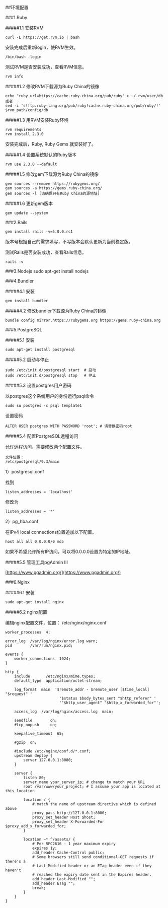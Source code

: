 ##环境配置

###1.Ruby

#####1.1 安装RVM

	curl -L https://get.rvm.io | bash

安装完成后重新login，使RVM生效。

	/bin/bash -login

测试RVM是否安装成功，查看RVM信息。

	rvm info

#####1.2 修改RVM下载源为Ruby China的镜像

	echo "ruby_url=https://cache.ruby-china.org/pub/ruby" > ~/.rvm/user/db
	或者
	sed -i 's!ftp.ruby-lang.org/pub/ruby!cache.ruby-china.org/pub/ruby/!' $rvm_path/config/db

#####1.3 用RVM安装Ruby环境

	rvm requirements
	rvm install 2.3.0

安装完成后，Ruby, Ruby Gems 就安装好了。

#####1.4 设置系统默认的Ruby版本

	rvm use 2.3.0 --default

#####1.5 修改gem下载源为Ruby China的镜像

	gem sources --remove https://rubygems.org/
	gem sources -a https://gems.ruby-china.org/
	gem sources -l [请确保只有Ruby China的源地址]

#####1.6 更新gem版本

	gem update --system 

###2.Rails

	gem install rails -v=5.0.0.rc1

版本号根据自己的需求填写，不写版本会默认更新为当前稳定版。

测试Rails是否安装成功，查看Rails信息。

	rails -v

###3.Nodejs
	sudo apt-get install nodejs


###4.Bundler

#####4.1 安装

	gem install bundler

#####4.2 修改bundler下载源为Ruby China的镜像

	bundle config mirror.https://rubygems.org https://gems.ruby-china.org

###5.PostgreSQL

#####5.1 安装

	sudo apt-get install postgresql

#####5.2 启动与停止

	sudo /etc/init.d/postgresql start  # 启动
	sudo /etc/init.d/postgresql stop   # 停止

#####5.3 设置postgres用户密码

以postgres这个系统用户的身份运行psql命令

	sudo su postgres -c psql template1

设置密码

	ALTER USER postgres WITH PASSWORD 'root'; # 请替换密码root

#####5.4 配置PostgreSQL远程访问

允许远程访问，需要修改两个配置文件。

	文件位置：
	/etc/postgresql/9.3/main

1）postgresql.conf

找到

	listen_addresses = 'localhost'

修改为

	listen_addresses = '*'

2）pg_hba.conf

在IPv4 local connections位置追加以下配置。

	host all all 0.0.0.0/0 md5

如果不希望允许所有IP访问，可以将0.0.0.0设置为特定的IP地址。

#####5.5 管理工具pgAdmin III

[https://www.pgadmin.org/](https://www.pgadmin.org/)

###6.Nginx

#####6.1 安装

	sudo apt-get install nginx

#####6.2 nginx配置

编辑nginx配置文件，位置： /etc/nginx/nginx.conf

	worker_processes  4;

	error_log  /var/log/nginx/error.log warn;
	pid        /var/run/nginx.pid;

	events {
		worker_connections  1024;
	}

	http {
		include       /etc/nginx/mime.types;
		default_type  application/octet-stream;

		log_format  main  '$remote_addr - $remote_user [$time_local] "$request" '
							'$status $body_bytes_sent "$http_referer" '
							'"$http_user_agent" "$http_x_forwarded_for"';

		access_log  /var/log/nginx/access.log  main;

		sendfile        on;
		#tcp_nopush     on;

		keepalive_timeout  65;

		#gzip  on;

		#include /etc/nginx/conf.d/*.conf;
		upstream deploy {
			server 127.0.0.1:8080;
		}

		server {
			listen 80;
			server_name your_server_ip; # change to match your URL
			root /var/www/your_project; # I assume your app is located at this location

			location / {
				# match the name of upstream directive which is defined above
				proxy_pass http://127.0.0.1:8080;
				proxy_set_header Host $host;
				proxy_set_header X-Forwarded-For $proxy_add_x_forwarded_for;
			}

			location ~* ^/assets/ {
				# Per RFC2616 - 1 year maximum expiry
				expires 1y;
				add_header Cache-Control public;
				# Some browsers still send conditional-GET requests if there's a
				# Last-Modified header or an ETag header even if they haven't
				# reached the expiry date sent in the Expires header.
				add_header Last-Modified "";
				add_header ETag "";
				break;
			}
		}
	}